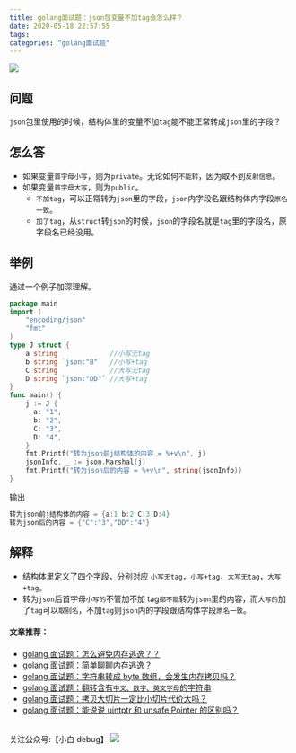 ```yaml
---
title: golang面试题：json包变量不加tag会怎么样？
date: 2020-05-18 22:57:55
tags:
categories: "golang面试题"
---
```


![](https://imgconvert.csdnimg.cn/aHR0cHM6Ly9pbWdrci5jbi1iai51ZmlsZW9zLmNvbS81MWY1ZjQ0NS04YzczLTQ1YTYtOTcxOS02NjI2M2Q4NDY2MTYucG5n?x-oss-process=image/format,png)

<!-- more -->

## 问题

`json`包里使用的时候，结构体里的变量不加`tag`能不能正常转成`json`里的字段？

## 怎么答

- 如果变量`首字母小写`，则为`private`。无论如何`不能转`，因为取不到`反射信息`。
- 如果变量`首字母大写`，则为`public`。
  - `不加tag`，可以正常转为`json`里的字段，`json`内字段名跟结构体内字段`原名一致`。
  - `加了tag`，从`struct`转`json`的时候，`json`的字段名就是`tag`里的字段名，原字段名已经没用。

## 举例

通过一个例子加深理解。

```go
package main
import (
    "encoding/json"
    "fmt"
)
type J struct {
    a string             //小写无tag
    b string `json:"B"`  //小写+tag
    C string             //大写无tag
    D string `json:"DD"` //大写+tag
}
func main() {
    j := J {
      a: "1",
      b: "2",
      C: "3",
      D: "4",
    }
    fmt.Printf("转为json前j结构体的内容 = %+v\n", j)
    jsonInfo, _ := json.Marshal(j)
    fmt.Printf("转为json后的内容 = %+v\n", string(jsonInfo))
}
```

输出

```go
转为json前j结构体的内容 = {a:1 b:2 C:3 D:4}
转为json后的内容 = {"C":"3","DD":"4"}
```

## 解释

- 结构体里定义了四个字段，分别对应 `小写无tag`，`小写+tag`，`大写无tag`，`大写+tag`。
- 转为`json`后首字母`小写的`不管加不加 tag`都不能`转为`json`里的内容，而`大写的`加了`tag`可以`取别名`，不加`tag`则`json`内的字段跟结构体字段`原名一致`。

#### 文章推荐：

- [golang 面试题：怎么避免内存逃逸？？](https://mp.weixin.qq.com/s?__biz=MzAwMDAxNjU4Mg==&mid=2247483692&idx=1&sn=d5d34fad7a4553e0b9d5714385b7af48&chksm=9aee2885ad99a193253c1e57bd361b3f5af643d3ba14f56f25c0c5551990c848c6f30a5ca23e&token=961196008&lang=zh_CN#rd)
- [golang 面试题：简单聊聊内存逃逸？](https://mp.weixin.qq.com/s?__biz=MzAwMDAxNjU4Mg==&mid=2247483686&idx=1&sn=e48c51107191f02da5751a19a54f7d41&chksm=9aee288fad99a199c126d5ff735af7320356ce4bb5753ae59ac6231e596354499414b5705b79&token=2092782362&lang=zh_CN#rd)
- [golang 面试题：字符串转成 byte 数组，会发生内存拷贝吗？](https://mp.weixin.qq.com/s?__biz=MzAwMDAxNjU4Mg==&mid=2247483669&idx=1&sn=88f754ddabc04eb3f66ba8ac37ee1461&chksm=9aee28bcad99a1aa1ada41cfccaffc7ef4719a9bc11c1bef45b7d1b5427c1faa12d8d0c3156f&token=2092782362&lang=zh_CN#rd)
- [golang 面试题：翻转含有`中文、数字、英文字母`的字符串](https://mp.weixin.qq.com/s?__biz=MzAwMDAxNjU4Mg==&mid=2247483664&idx=1&sn=23a0cf8a78b1d9c30b2e3bc102bf421e&chksm=9aee28b9ad99a1af6c879ba4b1f6439e4c21c363f0a668f322c082ca334b62255507828f66d4&token=2092782362&lang=zh_CN#rd)
- [golang 面试题：拷贝大切片一定比小切片代价大吗？](https://mp.weixin.qq.com/s?__biz=MzAwMDAxNjU4Mg==&mid=2247483674&idx=1&sn=ce4b5fee48c54ff69127ef2bd5d91427&chksm=9aee28b3ad99a1a57eed7651a16fd4bdc35ff23937e423c5e1322a234652fd135f1a16abbece&token=2092782362&lang=zh_CN#rd)
- [golang 面试题：能说说 uintptr 和 unsafe.Pointer 的区别吗？](https://mp.weixin.qq.com/s?__biz=MzAwMDAxNjU4Mg==&mid=2247483679&idx=1&sn=7075859e59741b1d0a81dc472b8ce45f&chksm=9aee28b6ad99a1a0599416886660d9ea56bd7fec18841af0e5fe86c3daea3973732a83d7eabb&token=2092782362&lang=zh_CN#rd)

######

关注公众号:【小白 debug】
![](https://cdn.xiaobaidebug.top/1696069689495.png)
